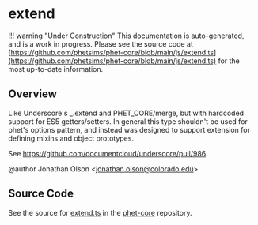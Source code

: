 # extend

!!! warning "Under Construction"
    This documentation is auto-generated, and is a work in progress. Please see the source code at
    [https://github.com/phetsims/phet-core/blob/main/js/extend.ts](https://github.com/phetsims/phet-core/blob/main/js/extend.ts) for the most up-to-date information.

## Overview

Like Underscore's _.extend and PHET_CORE/merge, but with hardcoded support for ES5 getters/setters. In general this
type shouldn't be used for phet's options pattern, and instead was designed to support extension for defining
mixins and object prototypes.

See https://github.com/documentcloud/underscore/pull/986.

@author Jonathan Olson &lt;jonathan.olson@colorado.edu&gt;



## Source Code

See the source for [extend.ts](https://github.com/phetsims/phet-core/blob/main/js/extend.ts) in the [phet-core](https://github.com/phetsims/phet-core) repository.
